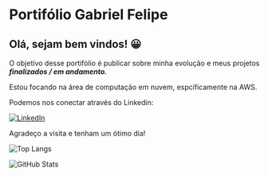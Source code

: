 # Portifólio Gabriel Felipe
## Olá, sejam bem vindos! 😀

O objetivo desse portifólio é publicar sobre minha evolução e meus projetos **_finalizados / em andamento._**

Estou focando na área de computação em nuvem, espcificamente na AWS.

Podemos nos conectar através do Linkedin:

[![LinkedIn](https://img.shields.io/badge/LinkedIn-000?style=for-the-badge&logo=linkedin&logoColor=0E76A8)](https://www.linkedin.com/in/gabrielfelipedeoliveira/)

Agradeço a visita e tenham um ótimo dia! 


![Top Langs](https://github-readme-stats-git-masterrstaa-rickstaa.vercel.app/api/top-langs/?username=GabsPere&layout=compact&bg_color=000&border_color=30A3DC&title_color=E94D5F&text_color=FFF)


![GitHub Stats](https://github-readme-stats.vercel.app/api?username=GabsPere&theme=transparent&bg_color=000&border_color=30A3DC&show_icons=true&icon_color=30A3DC&title_color=E94D5F&text_color=FFF)




